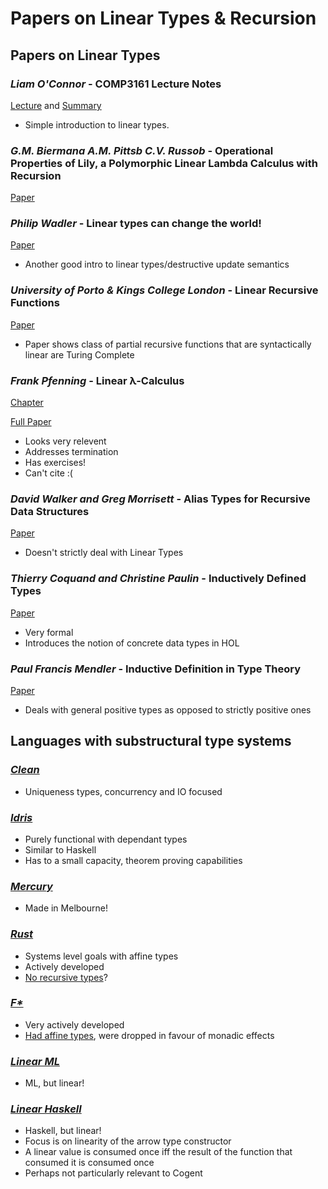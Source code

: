 # Papers on Linear Types & Recursion

## Papers on Linear Types

### *Liam O'Connor* - COMP3161 Lecture Notes

[Lecture](http://www.cse.unsw.edu.au/~cs3161/18s2/Week%2009/1Tue/Compact%20Slides.pdf) and
[Summary](http://www.cse.unsw.edu.au/~cs3161/18s2/Week%2009/Linear%20Types%20Notes.pdf)

* Simple introduction to linear types.

### *G.M. Biermana A.M. Pittsb C.V. Russob* - Operational Properties of Lily, a Polymorphic Linear Lambda Calculus with Recursion

[Paper](https://www.cl.cam.ac.uk/~amp12/papers/opeplp/opeplp.pdf)

### *Philip Wadler* - Linear types can change the world!

[Paper](https://homepages.inf.ed.ac.uk/wadler/papers/linear/linear.ps)

* Another good intro to linear types/destructive update semantics

### *University of Porto & Kings College London* - Linear Recursive Functions

[Paper](https://pdfs.semanticscholar.org/9935/3481b2b55455d263420dcf0955fbada26114.pdf)

* Paper shows class of partial recursive functions that are syntactically linear are Turing Complete

### *Frank Pfenning* - Linear λ-Calculus

[Chapter](https://www.cs.cmu.edu/~fp/courses/98-linear/handouts/rectypes.pdf)

[Full Paper](https://www.cs.cmu.edu/~fp/courses/98-linear/handouts/notes.pdf)

* Looks very relevent
* Addresses termination
* Has exercises!
* Can't cite :(

### *David Walker and Greg Morrisett* - Alias Types for Recursive Data Structures

[Paper](https://www.cs.princeton.edu/~dpw/papers/alias-recursion.pdf)

* Doesn't strictly deal with Linear Types

### *Thierry Coquand and Christine Paulin* - Inductively Defined Types

[Paper](https://link.springer.com/content/pdf/10.1007%2F3-540-52335-9_47.pdf)

* Very formal
* Introduces the notion of concrete data types in HOL

### *Paul Francis Mendler* - Inductive Definition in Type Theory

[Paper](https://ecommons.cornell.edu/handle/1813/6710)

* Deals with general positive types as opposed to strictly positive ones

## Languages with substructural type systems


### [*Clean*](https://en.wikipedia.org/wiki/Clean_(programming_language))

* Uniqueness types, concurrency and IO focused

### [*Idris*](https://en.wikipedia.org/wiki/Idris_(programming_language))

* Purely functional with dependant types
* Similar to Haskell
* Has to a small capacity, theorem proving capabilities


### [*Mercury*](https://en.wikipedia.org/wiki/Mercury_(programming_language))

* Made in Melbourne!

### [*Rust*](https://en.wikipedia.org/wiki/Rust_(programming_language))

* Systems level goals with affine types
* Actively developed
* [No recursive types](https://stackoverflow.com/questions/25296195/why-are-recursive-struct-types-illegal-in-rust)?

### [*F\**](https://github.com/FStarLang/FStar)

* Very actively developed
* [Had affine types](https://www.microsoft.com/en-us/research/publication/secure-distributed-programming-with-value-dependent-types/), were dropped in favour of monadic effects

### [*Linear ML*](https://github.com/pikatchu/LinearML)

* ML, but linear!

### [*Linear Haskell*](https://arxiv.org/abs/1710.09756)

* Haskell, but linear!
* Focus is on linearity of the arrow type constructor
* A linear value is consumed once iff the result of the function that consumed it is consumed once
* Perhaps not particularly relevant to Cogent